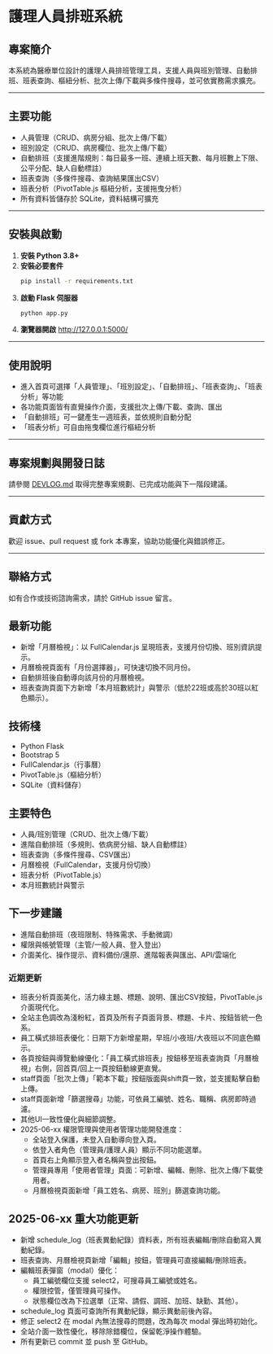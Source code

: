 # 護理人員排班系統

## 專案簡介

本系統為醫療單位設計的護理人員排班管理工具，支援人員與班別管理、自動排班、班表查詢、樞紐分析、批次上傳/下載與多條件搜尋，並可依實務需求擴充。

---

## 主要功能
- 人員管理（CRUD、病房分組、批次上傳/下載）
- 班別設定（CRUD、病房欄位、批次上傳/下載）
- 自動排班（支援進階規則：每日最多一班、連續上班天數、每月班數上下限、公平分配、缺人自動標註）
- 班表查詢（多條件搜尋、查詢結果匯出CSV）
- 班表分析（PivotTable.js 樞紐分析，支援拖曳分析）
- 所有資料皆儲存於 SQLite，資料結構可擴充

---

## 安裝與啟動

1. **安裝 Python 3.8+**
2. **安裝必要套件**
   ```bash
   pip install -r requirements.txt
   ```
3. **啟動 Flask 伺服器**
   ```bash
   python app.py
   ```
4. **瀏覽器開啟**
   http://127.0.0.1:5000/

---

## 使用說明

- 進入首頁可選擇「人員管理」、「班別設定」、「自動排班」、「班表查詢」、「班表分析」等功能
- 各功能頁面皆有直覺操作介面，支援批次上傳/下載、查詢、匯出
- 「自動排班」可一鍵產生一週班表，並依規則自動分配
- 「班表分析」可自由拖曳欄位進行樞紐分析

---

## 專案規劃與開發日誌

請參閱 [DEVLOG.md](DEVLOG.md) 取得完整專案規劃、已完成功能與下一階段建議。

---

## 貢獻方式

歡迎 issue、pull request 或 fork 本專案，協助功能優化與錯誤修正。

---

## 聯絡方式

如有合作或技術諮詢需求，請於 GitHub issue 留言。

## 最新功能
- 新增「月曆檢視」：以 FullCalendar.js 呈現班表，支援月份切換、班別資訊提示。
- 月曆檢視頁面有「月份選擇器」，可快速切換不同月份。
- 自動排班後自動導向該月份的月曆檢視。
- 班表查詢頁面下方新增「本月班數統計」與警示（低於22班或高於30班以紅色顯示）。

## 技術棧
- Python Flask
- Bootstrap 5
- FullCalendar.js（行事曆）
- PivotTable.js（樞紐分析）
- SQLite（資料儲存）

## 主要特色
- 人員/班別管理（CRUD、批次上傳/下載）
- 進階自動排班（多規則、依病房分組、缺人自動標註）
- 班表查詢（多條件搜尋、CSV匯出）
- 月曆檢視（FullCalendar，支援月份切換）
- 班表分析（PivotTable.js）
- 本月班數統計與警示

## 下一步建議
- 進階自動排班（夜班限制、特殊需求、手動微調）
- 權限與帳號管理（主管/一般人員、登入登出）
- 介面美化、操作提示、資料備份/還原、進階報表與匯出、API/雲端化

### 近期更新
- 班表分析頁面美化，活力綠主題、標題、說明、匯出CSV按鈕，PivotTable.js 介面現代化。
- 全站主色調改為淺粉紅，首頁及所有子頁面背景、標題、卡片、按鈕皆統一色系。
- 員工橫式排班表優化：日期下方新增星期，早班/小夜班/大夜班以不同底色顯示。
- 各頁按鈕與導覽動線優化：「員工橫式排班表」按鈕移至班表查詢頁「月曆檢視」右側，回首頁/回上一頁按鈕動線更直覺。
- staff頁面「批次上傳」「範本下載」按鈕版面與shift頁一致，並支援點擊自動上傳。
- staff頁面新增「篩選搜尋」功能，可依員工編號、姓名、職稱、病房即時過濾。
- 其他UI一致性優化與細節調整。
- 2025-06-xx 權限管理與使用者管理功能開發進度：
  - 全站登入保護，未登入自動導向登入頁。
  - 依登入者角色（管理員/護理人員）顯示不同功能選單。
  - 首頁右上角顯示登入者名稱與登出按鈕。
  - 管理員專用「使用者管理」頁面：可新增、編輯、刪除、批次上傳/下載使用者。
  - 月曆檢視頁面新增「員工姓名、病房、班別」篩選查詢功能。

## 2025-06-xx 重大功能更新
- 新增 schedule_log（班表異動紀錄）資料表，所有班表編輯/刪除自動寫入異動紀錄。
- 班表查詢、月曆檢視頁新增「編輯」按鈕，管理員可直接編輯/刪除班表。
- 編輯班表彈窗（modal）優化：
  - 員工編號欄位支援 select2，可搜尋員工編號或姓名。
  - 權限控管，僅管理員可操作。
  - 狀態欄位改為下拉選單（正常、請假、調班、加班、缺勤、其他）。
- schedule_log 頁面可查詢所有異動紀錄，顯示異動前後內容。
- 修正 select2 在 modal 內無法搜尋的問題，改為每次 modal 彈出時初始化。
- 全站介面一致性優化，移除除錯欄位，保留乾淨操作體驗。
- 所有更新已 commit 並 push 至 GitHub。 